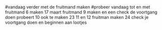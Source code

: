 #vandaag verder met de fruitmand maken
#probeer vandaag tot en met fruitmand 6 maken
17 maart fruitmand 9 maken en een check de voortgang doen probeert 10 ook te maken
23 11 en 12 fruitman maken
24 check je voortgang doen en beginnen aan lootjes
